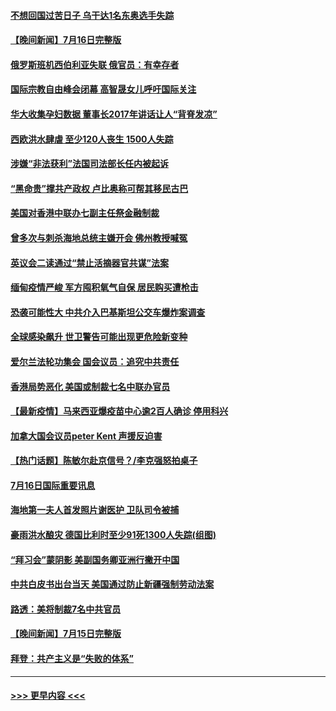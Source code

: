 #### [不想回国过苦日子 乌干达1名东奥选手失踪](../pages/prog202/a103167619.md?t=07171101) 
#### [【晚间新闻】7月16日完整版](../pages/prog202/a103167590.md?t=07171101) 
#### [俄罗斯班机西伯利亚失联 俄官员：有幸存者](../pages/prog202/a103167380.md?t=07171101) 
#### [国际宗教自由峰会闭幕 高智晟女儿呼吁国际关注](../pages/prog202/a103167520.md?t=07171101) 
#### [华大收集孕妇数据 董事长2017年讲话让人“背脊发凉”](../pages/prog202/a103167468.md?t=07171101) 
#### [西欧洪水肆虐 至少120人丧生 1500人失踪](../pages/prog202/a103167430.md?t=07171101) 
#### [涉嫌“非法获利”法国司法部长任内被起诉](../pages/prog202/a103167419.md?t=07171101) 
#### [“黑命贵”撑共产政权 卢比奥称可帮其移民古巴](../pages/prog202/a103167421.md?t=07171101) 
#### [美国对香港中联办七副主任祭金融制裁](../pages/prog202/a103167413.md?t=07171101) 
#### [曾多次与刺杀海地总统主嫌开会 佛州教授喊冤](../pages/prog202/a103167379.md?t=07171101) 
#### [英议会二读通过“禁止活摘器官共谋”法案](../pages/prog202/a103167405.md?t=07171101) 
#### [缅甸疫情严峻 军方囤积氧气自保 居民购买遭枪击](../pages/prog202/a103167135.md?t=07171101) 
#### [恐袭可能性大 中共介入巴基斯坦公交车爆炸案调查](../pages/prog202/a103167140.md?t=07171101) 
#### [全球感染飙升 世卫警告可能出现更危险新变种](../pages/prog202/a103167132.md?t=07171101) 
#### [爱尔兰法轮功集会 国会议员：追究中共责任](../pages/prog202/a103167262.md?t=07171101) 
#### [香港局势恶化 美国或制裁七名中联办官员](../pages/prog202/a103167241.md?t=07171101) 
#### [【最新疫情】马来西亚爆疫苗中心逾2百人确诊 停用科兴](../pages/prog202/a103167190.md?t=07171101) 
#### [加拿大国会议员peter Kent 声援反迫害](../pages/prog202/a103167156.md?t=07171101) 
#### [【热门话题】陈敏尔赴京信号？/李克强怒拍桌子](../pages/prog202/a103166988.md?t=07171101) 
#### [7月16日国际重要讯息](../pages/prog202/a103167076.md?t=07171101) 
#### [海地第一夫人首发照片谢医护 卫队司令被捕](../pages/prog202/a103167023.md?t=07171101) 
#### [豪雨洪水酿灾 德国比利时至少91死1300人失踪(组图)](../pages/prog202/a103166959.md?t=07171101) 
#### [“拜习会”蒙阴影 美副国务卿亚洲行撇开中国](../pages/prog202/a103166958.md?t=07171101) 
#### [中共白皮书出台当天 美国通过防止新疆强制劳动法案](../pages/prog202/a103166948.md?t=07171101) 
#### [路透：美将制裁7名中共官员](../pages/prog202/a103166933.md?t=07171101) 
#### [【晚间新闻】7月15日完整版](../pages/prog202/a103166844.md?t=07171101) 
#### [拜登：共产主义是“失败的体系”](../pages/prog202/a103166814.md?t=07171101) 

----
#### [ >>> 更早内容 <<< ](../indexes/prog202-earlier.md)
